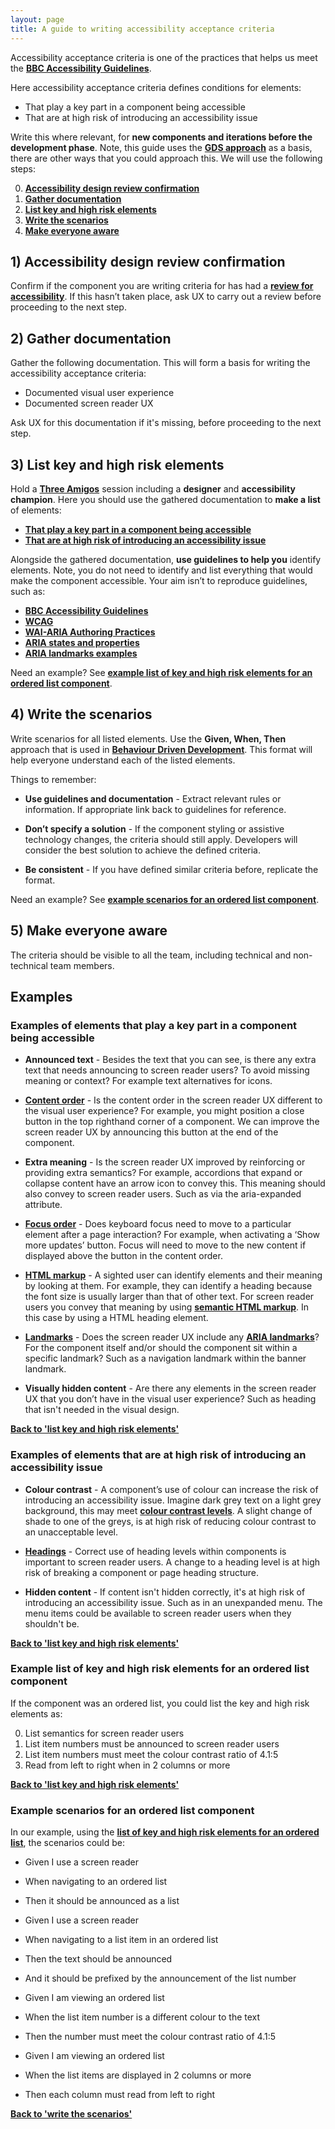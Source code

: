 ```yaml
---
layout: page
title: A guide to writing accessibility acceptance criteria
---
```

Accessibility acceptance criteria is one of the practices that helps us meet the **[BBC Accessibility Guidelines](https://www.bbc.co.uk/accessibility/forproducts/guides/mobile/)**.

Here accessibility acceptance criteria defines conditions for elements:

- That play a key part in a component being accessible
- That are at high risk of introducing an accessibility issue

Write this where relevant, for **new components and iterations before the development phase**. Note, this guide uses the **[GDS approach](https://insidegovuk.blog.gov.uk/2018/01/24/improving-accessibility-with-accessibility-acceptance-criteria/)** as a basis, there are other ways that you could approach this. We will use the following steps:

0. **[Accessibility design review confirmation](#1-accessibility-design-review-confirmation)**
1. **[Gather documentation](#2-gather-documentation)**
2. **[List key and high risk elements](#3-list-key-and-high-risk-elements)**
3. **[Write the scenarios](#4-write-the-scenarios)**
4. **[Make everyone aware](#5-make-everyone-aware)**

## 1) Accessibility design review confirmation
Confirm if the component you are writing criteria for has had a **[review for accessibility](accessibility-design-review)**. If this hasn’t taken place, ask UX to carry out a review before proceeding to the next step.

## 2) Gather documentation
Gather the following documentation. This will form a basis for writing the accessibility acceptance criteria:

- Documented visual user experience
- Documented screen reader UX

Ask UX for this documentation if it's missing, before proceeding to the next step.

## 3) List key and high risk elements
Hold a **[Three Amigos](https://en.wikipedia.org/wiki/Behavior-driven_development#The_Three_Amigos)** session including a **designer** and **accessibility champion**. Here you should use the gathered documentation to **make a list** of elements:

- **[That play a key part in a component being accessible](#examples-of-elements-that-play-a-key-part-in-a-component-being-accessible)**
- **[That are at high risk of introducing an accessibility issue](#examples-of-elements-that-are-at-high-risk-of-introducing-an-accessibility-issue)**

Alongside the gathered documentation, **use guidelines to help you** identify elements. Note, you do not need to identify and list everything that would make the component accessible. Your aim isn’t to reproduce guidelines, such as:

- **[BBC Accessibility Guidelines](https://www.bbc.co.uk/accessibility/forproducts/guides/mobile/)**
- **[WCAG](https://www.w3.org/TR/WCAG21/)**
- **[WAI-ARIA Authoring Practices](https://www.w3.org/TR/wai-aria-practices-1.1/)**
- **[ARIA states and properties](https://www.w3.org/TR/wai-aria-1.1/#state_prop_def)**
- **[ARIA landmarks examples](https://www.w3.org/TR/2017/NOTE-wai-aria-practices-1.1-20171214/examples/landmarks/index.html)**

Need an example? See **[example list of key and high risk elements for an ordered list component](#example-list-of-key-and-high-risk-elements-for-an-ordered-list-component)**.

## 4) Write the scenarios
Write scenarios for all listed elements. Use the **Given, When, Then** approach that is used in **[Behaviour Driven Development](https://en.wikipedia.org/wiki/Behavior-driven_development)**. This format will help everyone understand each of the listed elements.

Things to remember:

- **Use guidelines and documentation** - Extract relevant rules or information. If appropriate link back to guidelines for reference.

- **Don’t specify a solution** - If the component styling or assistive technology changes, the criteria should still apply. Developers will consider the best solution to achieve the defined criteria.

- **Be consistent** - If you have defined similar criteria before, replicate the format.

Need an example? See **[example scenarios for an ordered list component](#example-scenarios-for-an-ordered-list-component)**.

## 5) Make everyone aware
The criteria should be visible to all the team, including technical and non-technical team members.

## Examples

### Examples of elements that play a key part in a component being accessible

- **Announced text** - Besides the text that you can see, is there any extra text that needs announcing to screen reader users? To avoid missing meaning or context? For example text alternatives for icons.

- **[Content order](https://www.bbc.co.uk/accessibility/forproducts/guides/mobile/content-order)** - Is the content order in the screen reader UX different to the visual user experience? For example, you might position a close button in the top righthand corner of a component. We can improve the screen reader UX by announcing this button at the end of the component.

- **Extra meaning** - Is the screen reader UX improved by reinforcing or providing extra semantics? For example, accordions that expand or collapse content have an arrow icon to convey this. This meaning should also convey to screen reader users. Such as via the aria-expanded attribute.

- **[Focus order](https://www.bbc.co.uk/accessibility/forproducts/guides/mobile/focus-order)** - Does keyboard focus need to move to a particular element after a page interaction? For example, when activating a ‘Show more updates’ button. Focus will need to move to the new content if displayed above the button in the content order.

- **[HTML markup](https://developer.mozilla.org/en-US/docs/Web/HTML)** - A sighted user can identify elements and their meaning by looking at them. For example, they can identify a heading because the font size is usually larger than that of other text. For screen reader users you convey that meaning by using **[semantic HTML markup](https://developer.mozilla.org/en-US/docs/Web/HTML/Element)**. In this case by using a HTML heading element.

- **[Landmarks](https://www.bbc.co.uk/accessibility/forproducts/guides/mobile/containers-and-landmarks)** - Does the screen reader UX include any **[ARIA landmarks](https://www.w3.org/TR/2017/NOTE-wai-aria-practices-1.1-20171214/examples/landmarks/index.html)**? For the component itself and/or should the component sit within a specific landmark? Such as a navigation landmark within the banner landmark.

- **Visually hidden content** - Are there any elements in the screen reader UX that you don’t have in the visual user experience? Such as heading that isn't needed in the visual design.

**[Back to 'list key and high risk elements'](#3-list-key-and-high-risk-elements)**

### Examples of elements that are at high risk of introducing an accessibility issue

- **Colour contrast** - A component’s use of colour can increase the risk of introducing an accessibility issue. Imagine dark grey text on a light grey background, this may meet **[colour contrast levels](https://www.bbc.co.uk/accessibility/forproducts/guides/mobile/colour-contrast)**. A slight change of shade to one of the greys, is at high risk of reducing colour contrast to an unacceptable level.

- **[Headings](https://www.bbc.co.uk/accessibility/forproducts/guides/mobile/headings)** - Correct use of heading levels within components is important to screen reader users. A change to a heading level is at high risk of breaking a component or page heading structure.

- **Hidden content** - If content isn't hidden correctly, it's at high risk of introducing an accessibility issue. Such as in an unexpanded menu. The menu items could be available to screen reader users when they shouldn't be.

**[Back to 'list key and high risk elements'](#3-list-key-and-high-risk-elements)**

### Example list of key and high risk elements for an ordered list component

If the component was an ordered list, you could list the key and high risk elements as:

0. List semantics for screen reader users
1. List item numbers must be announced to screen reader users
2. List item numbers must meet the colour contrast ratio of 4.1:5
3. Read from left to right when in 2 columns or more

**[Back to 'list key and high risk elements'](#3-list-key-and-high-risk-elements)**

### Example scenarios for an ordered list component
In our example, using the **[list of key and high risk elements for an ordered list](#example-list-of-key-and-high-risk-elements-for-an-ordered-list-component)**, the scenarios could be:

- Given I use a screen reader
- When navigating to an ordered list
- Then it should be announced as a list

- Given I use a screen reader
- When navigating to a list item in an ordered list
- Then the text should be announced 
- And it should be prefixed by the announcement of the list number

- Given I am viewing an ordered list
- When the list item number is a different colour to the text 
- Then the number must meet the colour contrast ratio of 4.1:5

- Given I am viewing an ordered list
- When the list items are displayed in 2 columns or more
- Then each column must read from left to right

**[Back to 'write the scenarios'](#4-write-the-scenarios)**

